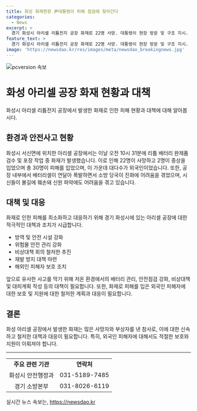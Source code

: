 ```yaml
---
title: 화성 화재현장 尹대통령이 피해 점검에 찾아간다
categories:
  - News
excerpt: >
  경기 화성시 아리셀 리튬전지 공장 화재로 22명 사망. 대통령이 현장 방문 및 구조 지시. 화재는 배터리 폭발로 발생, 외국인 대다수 사망. 신원 파악 어려움.
feature_text: >
  경기 화성시 아리셀 리튬전지 공장 화재로 22명 사망. 대통령이 현장 방문 및 구조 지시. 화재는 배터리 폭발로 발생, 외국인 대다수 사망. 신원 파악 어려움.
image: 'https://newsdao.kr/res/images/meta/newsdao_breakingnews.jpg'
---
```


<p><img src="https://newsdao.kr/res/images/meta/newsdao_breakingnews.jpg" alt="pcversion 속보" /></p>

<h1>화성 아리셀 공장 화재 현황과 대책</h1>

<p data-ke-size="size16">화성시 아리셀 리튬전지 공장에서 발생한 화재로 인한 피해 현황과 대책에 대해 알아봅시다.</p>

<h2 data-ke-size="size26">환경과 안전사고 현황</h2>

<p data-ke-size="size16">화성시 서신면에 위치한 아리셀 공장에서는 이날 오전 10시 31분에 리튬 배터리 완제품 검수 및 포장 작업 중 화재가 발생했습니다. 이로 인해 22명이 사망하고 2명이 중상을 입었으며 총 30명이 피해를 입었으며, 이 가운데 대다수가 외국인이었습니다. 또한, 공장 내부에서 배터리셀이 연달아 폭발하면서 소방 당국이 진화에 어려움을 겪었으며, 시신들이 불길에 훼손돼 신원 파악에도 어려움을 겪고 있습니다.</p>

<h2 data-ke-size="size26">대책 및 대응</h2>

<p data-ke-size="size16">화재로 인한 피해를 최소화하고 대응하기 위해 경기 화성시에 있는 아리셀 공장에 대한 적극적인 대책과 조치가 시급합니다. </p>

<ul>
  <li>방역 및 안전 시설 강화</li>
  <li>위험물 안전 관리 강화</li>
  <li>비상대책 회의 철저한 추진</li>
  <li>재발 방지 대책 마련</li>
  <li>해외인 피해자 보호 조치</li>
</ul>

<p data-ke-size="size16">앞으로 유사한 사고를 막기 위해 저온 환경에서의 배터리 관리, 안전점검 강화, 비상대책 및 대피계획 작성 등의 대책이 필요합니다. 또한, 화재로 피해를 입은 외국인 피해자에 대한 보호 및 지원에 대한 철저한 계획과 대응이 필요합니다.</p>

<h2 data-ke-size="size26">결론</h2>

<p data-ke-size="size16">화성 아리셀 공장에서 발생한 화재는 많은 사망자와 부상자를 낸 참사로, 이에 대한 신속하고 철저한 대책과 대응이 필요합니다. 특히, 외국인 피해자에 대해서도 적절한 보호와 지원이 이뤄져야 합니다.</p>

<hr>

<table>
  <tbody>
    <tr>
      <td style="text-align: center; height: 17px;"><b>주요 관련 기관</b></td>
      <td style="text-align: center; height: 17px;"><b>연락처</b></td>
    </tr>
    <tr>
      <td style="text-align: center; height: 17px;">화성시 안전행정과</td>
      <td style="text-align: center; height: 17px;">031-5189-7485</td>
    </tr>
    <tr>
      <td style="text-align: center; height: 17px;">경기 소방본부</td>
      <td style="text-align: center; height: 17px;">031-8026-6119</td>
    </tr>
  </tbody>
</table>
실시간 뉴스 속보는, <a href="https://newsdao.kr" rel="dofollow">https://newsdao.kr</a>


